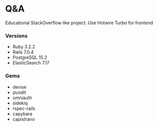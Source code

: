 # Q&A

Educational StackOverflow like project.
Use Hotwire Turbo for frontend

### Versions
* Ruby 3.2.2
* Rails 7.0.4
* PostgreSQL 15.2
* ElasticSearch 7.17

### Gems
* devise
* pundit
* omniauth
* sidekiq
* rspec-rails
* capybara
* capistrano
